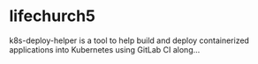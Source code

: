 # lifechurch5
k8s-deploy-helper is a tool to help build and deploy containerized applications into Kubernetes using GitLab CI along…
